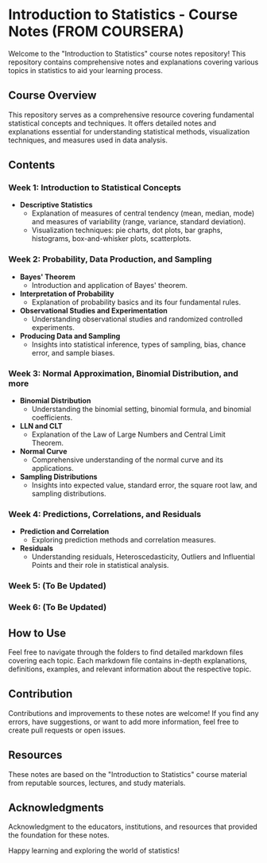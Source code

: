 # Introduction to Statistics - Course Notes (FROM COURSERA)

Welcome to the "Introduction to Statistics" course notes repository! This repository contains comprehensive notes and explanations covering various topics in statistics to aid your learning process.
## Course Overview

This repository serves as a comprehensive resource covering fundamental statistical concepts and techniques. It offers detailed notes and explanations essential for understanding statistical methods, visualization techniques, and measures used in data analysis.

## Contents

### Week 1: Introduction to Statistical Concepts
- **Descriptive Statistics**
  - Explanation of measures of central tendency (mean, median, mode) and measures of variability (range, variance, standard deviation).
  - Visualization techniques: pie charts, dot plots, bar graphs, histograms, box-and-whisker plots, scatterplots.

### Week 2: Probability, Data Production, and Sampling
- **Bayes' Theorem**
  - Introduction and application of Bayes' theorem.
- **Interpretation of Probability**
  - Explanation of probability basics and its four fundamental rules.
- **Observational Studies and Experimentation**
  - Understanding observational studies and randomized controlled experiments.
- **Producing Data and Sampling**
  - Insights into statistical inference, types of sampling, bias, chance error, and sample biases.

### Week 3: Normal Approximation, Binomial Distribution, and more
- **Binomial Distribution**
  - Understanding the binomial setting, binomial formula, and binomial coefficients.
- **LLN and CLT**
  - Explanation of the Law of Large Numbers and Central Limit Theorem.
- **Normal Curve**
  - Comprehensive understanding of the normal curve and its applications.
- **Sampling Distributions**
  - Insights into expected value, standard error, the square root law, and sampling distributions.

### Week 4: Predictions, Correlations, and Residuals
- **Prediction and Correlation**
  - Exploring prediction methods and correlation measures.
- **Residuals**
  - Understanding residuals, Heteroscedasticity, Outliers and Influential Points and their role in statistical analysis.

### Week 5: (To Be Updated)

### Week 6: (To Be Updated)

## How to Use

Feel free to navigate through the folders to find detailed markdown files covering each topic. Each markdown file contains in-depth explanations, definitions, examples, and relevant information about the respective topic.

## Contribution

Contributions and improvements to these notes are welcome! If you find any errors, have suggestions, or want to add more information, feel free to create pull requests or open issues.

## Resources

These notes are based on the "Introduction to Statistics" course material from reputable sources, lectures, and study materials.

## Acknowledgments

Acknowledgment to the educators, institutions, and resources that provided the foundation for these notes.

Happy learning and exploring the world of statistics!
